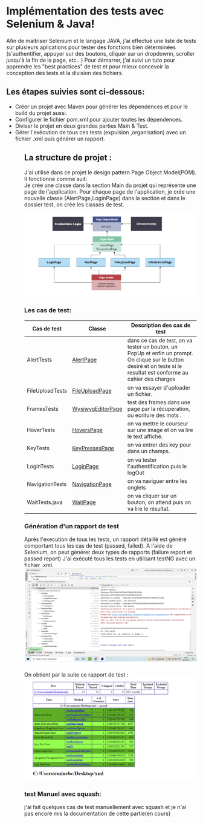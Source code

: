  Implémentation des tests avec Selenium & Java!
===========

Afin de maitriser Selenium et le langage JAVA, j'ai effectué une liste de tests sur plusieurs aplications pour tester des fonctions bien déterminées (s'authentifier,
appuyer sur des boutons, cliquer sur un dropdownn, scroller jusqu'à la fin de la page, etc.. )
Pour démarrer, j'ai suivi un tuto pour apprendre les "best practices" de test et pour mieux concevoir la conception des tests et la division des fichiers.

Les étapes suivies sont ci-dessous: 
-----------------------------------------------------


<ul> 
    <li>Créer un projet avec Maven pour générer les dépendences et pour le build du projet aussi.</li>
    <li>Configurer le fichier pom.xml pour ajouter toutes les dépendences.</li>
    <li> Diviser le projet en deux grandes parties Main & Test.</li>
    <li> Gérer l'exécution de tous ces tests (expulsion ,organisation) avec un fichier .xml puis générer un rapport.  </li>
<ul/>


La structure de projet  : 
-----------------------------------------------------
J'ai utilisé dans ce projet le design pattern Page Object Model(POM). Il fonctionne comme suit:<br />
Je crée une classe dans la section Main du projet qui représente une page de l'application. Pour chaque page de l'application, je crée une nouvelle classe (AlertPage,LoginPage) dans la section et dans le dossier test, on crée les classes de test.

![hello-theme](https://github.com/amine784/test-suite/blob/main/captureTest/pom2.png)

### Les cas de test:

| Cas de test     | Classe                                                                                            | Description des cas de test                                                                                                                                                    |
|-----------------|---------------------------------------------------------------------------------------------------|--------------------------------------------------------------------------------------------------------------------------------------------------------------------------------|
| AlertTests      |[AlertPage](https://github.com/amine784/test-suite/blob/main/captureTest/1-captureTestalert.png)   | dans ce cas de test, on va tester un bouton, un PopUp et enfin un prompt.  On clique sur le button desiré et on teste si le resultat est conforme au cahier des charges        |
| FileUploadTests |[FileUploadPage](https://github.com/amine784/test-suite/blob/main/captureTest/fileUpload.png)      | on va essayer d'uploader un fichier.  		                                                                                                                                   |     
| FramesTests     |[WysiwygEditorPage](https://github.com/amine784/test-suite/blob/main/captureTest/3-frameTest.png)  | test des frames dans une page par la récuperation, ou ecriture des  mots .                                                                                                      |
| HoverTests      |[HoversPage](https://github.com/amine784/test-suite/blob/main/captureTest/4-hoverTest.png)         | on va mettre le courseur sur une image et on va lire  le text affiché.                                                                                                         |
| KeyTests        |[KeyPressesPage](https://github.com/amine784/test-suite/blob/main/captureTest/5-keyTest.png)       | on va entrer des key pour dans un champs.                                                                                                                                      |                                                                                                                                   
| LoginTests      |[LoginPage](https://github.com/amine784/test-suite/blob/main/captureTest/login.png)                | on va tester l'authentification puis le logOut                                                                                                                                 |
| NavigationTests |[NavigationPage](https://github.com/amine784/test-suite/blob/main/captureTest/7-navigationTest.png)| on va naviguer entre les onglets                                                                                                                                               |
| WaitTests.java  |[WaitPage](https://github.com/amine784/test-suite/blob/main/captureTest/8-waitTest.png)            | on va cliquer sur un bouton, on attend puis on va lire le résultat.                                                                                                            |                                                                                                             |
                            



### Génération  d'un rapport de test
 Après l'execution de tous les tests, un rapport détaillé est généré comportant tous les cas de test (passed, failed). A l'aide de Selenium, on peut
générer deux types de rapports (failure report et passed report)
J'ai exécuté tous les tests en utilisant testNG avec un fichier .xml.
![xml](https://github.com/amine784/test-suite/blob/main/captureTest/xmlfile.png) 

On obtient par la suite ce rapport de test :
![rapport](https://github.com/amine784/test-suite/blob/main/captureTest/repportGeneration.png) 


### test Manuel avec squash:
j'ai fait quelques cas de test manuellement avec squash et je n'ai pas encore mis la documentation de cette partie(en cours)